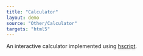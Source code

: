 ```yaml
---
title: "Calculator"
layout: demo
source: "Other/Calculator"
targets: "html5"
---
```


An interactive calculator implemented using [hscript](https://github.com/HaxeFoundation/hscript).